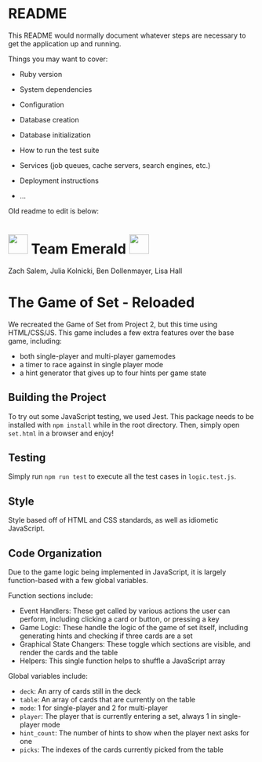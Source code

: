 # README

This README would normally document whatever steps are necessary to get the
application up and running.

Things you may want to cover:

* Ruby version

* System dependencies

* Configuration

* Database creation

* Database initialization

* How to run the test suite

* Services (job queues, cache servers, search engines, etc.)

* Deployment instructions

* ...

Old readme to edit is below:

<h1><img src="https://cdn1.iconfinder.com/data/icons/business-analytics-6/91/Business_analytics_15-512.png" width="40" height="40"> Team Emerald <img src="https://cdn1.iconfinder.com/data/icons/business-analytics-6/91/Business_analytics_15-512.png" width="40" height="40"></h1>

Zach Salem, Julia Kolnicki, Ben Dollenmayer, Lisa Hall

# The Game of Set - Reloaded

We recreated the Game of Set from Project 2, but this time using HTML/CSS/JS. This game includes a few extra features over the base game, including:
- both single-player and multi-player gamemodes
- a timer to race against in single player mode
- a hint generator that gives up to four hints per game state

## Building the Project

To try out some JavaScript testing, we used Jest.
This package needs to be installed with `npm install` while in the root directory.
Then, simply open `set.html` in a browser and enjoy!

## Testing

Simply run `npm run test` to execute all the test cases in `logic.test.js`.

## Style

Style based off of HTML and CSS standards, as well as idiometic JavaScript.

## Code Organization

Due to the game logic being implemented in JavaScript, it is largely function-based with a few global variables.

Function sections include:
* Event Handlers: These get called by various actions the user can perform, including clicking a card or button, or pressing a key
* Game Logic: These handle the logic of the game of set itself, including generating hints and checking if three cards are a set
* Graphical State Changers: These toggle which sections are visible, and render the cards and the table
* Helpers: This single function helps to shuffle a JavaScript array

Global variables include:
* `deck`: An arry of cards still in the deck
* `table`: An array of cards that are currently on the table
* `mode`: 1 for single-player and 2 for multi-player
* `player`: The player that is currently entering a set, always 1 in single-player mode
* `hint_count`: The number of hints to show when the player next asks for one
* `picks`: The indexes of the cards currently picked from the table